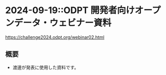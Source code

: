 # 2024-09-19::ODPT 開発者向けオープンデータ・ウェビナー資料

https://challenge2024.odpt.org/webinar02.html

## 概要

- 渡邊が発表に使用した資料です。